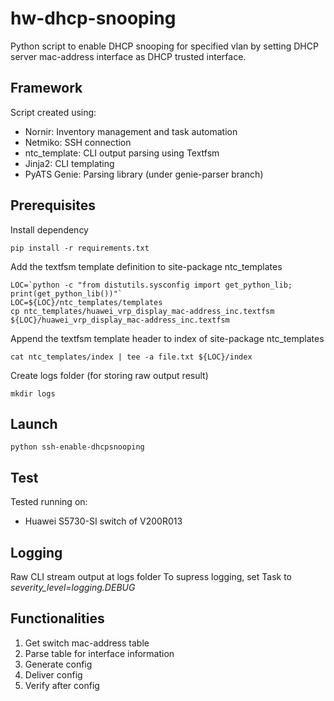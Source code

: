 # hw-dhcp-snooping
Python script to enable DHCP snooping for specified vlan by setting DHCP server mac-address interface as DHCP trusted interface.

## Framework
Script created using:
* Nornir: Inventory management and task automation
* Netmiko: SSH connection
* ntc_template: CLI output parsing using Textfsm
* Jinja2: CLI templating
* PyATS Genie: Parsing library (under genie-parser branch) 

## Prerequisites
Install dependency
```
pip install -r requirements.txt
```

Add the textfsm template definition to site-package ntc_templates
```
LOC=`python -c "from distutils.sysconfig import get_python_lib; print(get_python_lib())"`
LOC=${LOC}/ntc_templates/templates
cp ntc_templates/huawei_vrp_display_mac-address_inc.textfsm ${LOC}/huawei_vrp_display_mac-address_inc.textfsm
```

Append the textfsm template header to index of site-package ntc_templates
```
cat ntc_templates/index | tee -a file.txt ${LOC}/index
```
Create logs folder (for storing raw output result)
```
mkdir logs
```

## Launch
```
python ssh-enable-dhcpsnooping
```
## Test
Tested running on:
* Huawei S5730-SI switch of V200R013

## Logging
Raw CLI stream output at logs folder
To supress logging, set Task to *severity_level=logging.DEBUG*

## Functionalities
1. Get switch mac-address table
2. Parse table for interface information
3. Generate config
4. Deliver config
5. Verify after config
